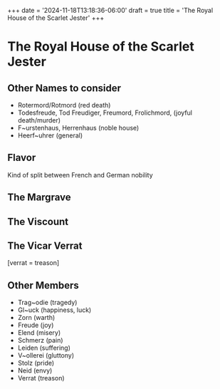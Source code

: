 +++
date = '2024-11-18T13:18:36-06:00'
draft = true
title = 'The Royal House of the Scarlet Jester'
+++

# The Royal House of the Scarlet Jester

## Other Names to consider

- Rotermord/Rotmord (red death)
- Todesfreude, Tod Freudiger, Freumord, Frolichmord, (joyful death/murder)
- F~urstenhaus, Herrenhaus (noble house)
- Heerf~uhrer (general)

## Flavor

Kind of split between French and German nobility

## The Margrave

## The Viscount

## The Vicar Verrat

[verrat = treason]

## Other Members

- Trag~odie (tragedy)
- Gl~uck (happiness, luck)
- Zorn (warth)
- Freude (joy)
- Elend (misery)
- Schmerz (pain)
- Leiden (suffering)
- V~ollerei (gluttony)
- Stolz (pride)
- Neid (envy)
- Verrat (treason)